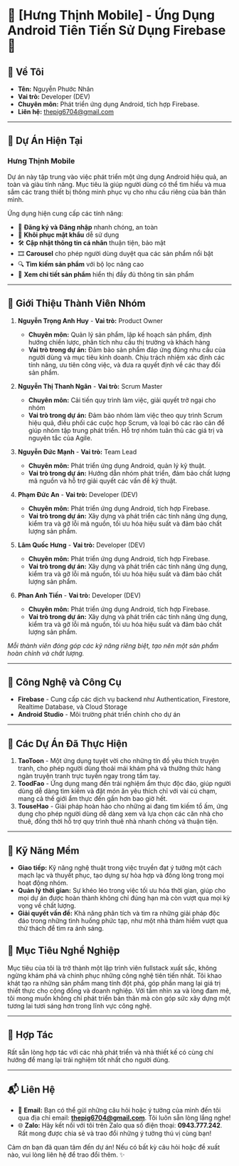# 🌟 [Hưng Thịnh Mobile] - Ứng Dụng Android Tiên Tiến Sử Dụng Firebase 🌟

## 👤 Về Tôi
- **Tên:** Nguyễn Phước Nhân
- **Vai trò:** Developer (DEV)
- **Chuyên môn:** Phát triển ứng dụng Android, tích hợp Firebase.
- **Liên hệ:** thepig6704@gmail.com

---

## 📱 Dự Án Hiện Tại
### Hưng Thịnh Mobile
Dự án này tập trung vào việc phát triển một ứng dụng Android hiệu quả, an toàn và giàu tính năng. Mục tiêu là giúp người dùng có thể tìm hiểu và mua sắm các trang thiết bị thông minh phục vụ cho nhu cầu riêng của bản thân mình.

Ứng dụng hiện cung cấp các tính năng:
- 📌 **Đăng ký và Đăng nhập** nhanh chóng, an toàn
- 🔐 **Khôi phục mật khẩu** dễ sử dụng
- 🛠️ **Cập nhật thông tin cá nhân** thuận tiện, bảo mật
- 🎞️ **Carousel** cho phép người dùng duyệt qua các sản phẩm nổi bật
- 🔍 **Tìm kiếm sản phẩm** với bộ lọc nâng cao
- 📄 **Xem chi tiết sản phẩm** hiển thị đầy đủ thông tin sản phẩm

---

## 👥 Giới Thiệu Thành Viên Nhóm
1. **Nguyễn Trọng Anh Huy** - **Vai trò:** Product Owner
   - **Chuyên môn:** Quản lý sản phẩm, lập kế hoạch sản phẩm, định hướng chiến lược, phân tích nhu cầu thị trường và khách hàng
   - **Vai trò trong dự án:** Đảm bảo sản phẩm đáp ứng đúng nhu cầu của người dùng và mục tiêu kinh doanh. Chịu trách nhiệm xác định các tính năng, ưu tiên công việc, và đưa ra quyết định về các thay đổi sản phẩm.

2. **Nguyễn Thị Thanh Ngân** - **Vai trò:** Scrum Master
   - **Chuyên môn:** Cải tiến quy trình làm việc, giải quyết trở ngại cho nhóm
   - **Vai trò trong dự án:** Đảm bảo nhóm làm việc theo quy trình Scrum hiệu quả, điều phối các cuộc họp Scrum, và loại bỏ các rào cản để giúp nhóm tập trung phát triển. Hỗ trợ nhóm tuân thủ các giá trị và nguyên tắc của Agile.

3. **Nguyễn Đức Mạnh** - **Vai trò:** Team Lead
   - **Chuyên môn:** Phát triển ứng dụng Android, quản lý kỹ thuật.
   - **Vai trò trong dự án:** Hướng dẫn nhóm phát triển, đảm bảo chất lượng mã nguồn và hỗ trợ giải quyết các vấn đề kỹ thuật.
  
4. **Phạm Đức An** - **Vai trò:** Developer (DEV)
   - **Chuyên môn:** Phát triển ứng dụng Android, tích hợp Firebase.
   - **Vai trò trong dự án:** Xây dựng và phát triển các tính năng ứng dụng, kiểm tra và gỡ lỗi mã nguồn, tối ưu hóa hiệu suất và đảm bảo chất lượng sản phẩm.
  
5. **Lâm Quốc Hưng** - **Vai trò:** Developer (DEV)
   - **Chuyên môn:** Phát triển ứng dụng Android, tích hợp Firebase.
   - **Vai trò trong dự án:** Xây dựng và phát triển các tính năng ứng dụng, kiểm tra và gỡ lỗi mã nguồn, tối ưu hóa hiệu suất và đảm bảo chất lượng sản phẩm.
  
6. **Phan Anh Tiến** - **Vai trò:** Developer (DEV)
   - **Chuyên môn:** Phát triển ứng dụng Android, tích hợp Firebase.
   - **Vai trò trong dự án:** Xây dựng và phát triển các tính năng ứng dụng, kiểm tra và gỡ lỗi mã nguồn, tối ưu hóa hiệu suất và đảm bảo chất lượng sản phẩm.

*Mỗi thành viên đóng góp các kỹ năng riêng biệt, tạo nên một sản phẩm hoàn chỉnh và chất lượng.*

---

## 🚀 Công Nghệ và Công Cụ
- **Firebase** - Cung cấp các dịch vụ backend như Authentication, Firestore, Realtime Database, và Cloud Storage
- **Android Studio** - Môi trường phát triển chính cho dự án

---

## 💼 Các Dự Án Đã Thực Hiện
1. **TaoToon** - Một ứng dụng tuyệt vời cho những tín đồ yêu thích truyện tranh, cho phép người dùng thoải mái khám phá và thưởng thức hàng ngàn truyện tranh trực tuyến ngay trong tầm tay.
2. **ToodFao** - Ứng dụng mang đến trải nghiệm ẩm thực độc đáo, giúp người dùng dễ dàng tìm kiếm và đặt món ăn yêu thích chỉ với vài cú chạm, mang cả thế giới ẩm thực đến gần hơn bao giờ hết.
3. **TouseHao** - Giải pháp hoàn hảo cho những ai đang tìm kiếm tổ ấm, ứng dụng cho phép người dùng dễ dàng xem và lựa chọn các căn nhà cho thuê, đồng thời hỗ trợ quy trình thuê nhà nhanh chóng và thuận tiện.

---

## 🧩 Kỹ Năng Mềm
- **Giao tiếp:** Kỹ năng nghệ thuật trong việc truyền đạt ý tưởng một cách mạch lạc và thuyết phục, tạo dựng sự hòa hợp và đồng lòng trong mọi hoạt động nhóm.
- **Quản lý thời gian:** Sự khéo léo trong việc tối ưu hóa thời gian, giúp cho mọi dự án được hoàn thành không chỉ đúng hạn mà còn vượt qua mọi kỳ vọng về chất lượng.
- **Giải quyết vấn đề:** Khả năng phân tích và tìm ra những giải pháp độc đáo trong những tình huống phức tạp, như một nhà thám hiểm vượt qua thử thách để tìm ra ánh sáng.

## 🌟 Mục Tiêu Nghề Nghiệp
Mục tiêu của tôi là trở thành một lập trình viên fullstack xuất sắc, không ngừng khám phá và chinh phục những công nghệ tiên tiến nhất. Tôi khao khát tạo ra những sản phẩm mang tính đột phá, góp phần mang lại giá trị thiết thực cho cộng đồng và doanh nghiệp. Với tầm nhìn xa và lòng đam mê, tôi mong muốn không chỉ phát triển bản thân mà còn góp sức xây dựng một tương lai tươi sáng hơn trong lĩnh vực công nghệ.

---

## 🤝 Hợp Tác
Rất sẵn lòng hợp tác với các nhà phát triển và nhà thiết kế có cùng chí hướng để mang lại trải nghiệm tốt nhất cho người dùng.

---

## 📬 Liên Hệ
- 📧 **Email:** Bạn có thể gửi những câu hỏi hoặc ý tưởng của mình đến tôi qua địa chỉ email: **thepig6704@gmail.com**. Tôi luôn sẵn lòng lắng nghe!
- 🌐 **Zalo:** Hãy kết nối với tôi trên Zalo qua số điện thoại: **0943.777.242**. Rất mong được chia sẻ và trao đổi những ý tưởng thú vị cùng bạn!

Cảm ơn bạn đã quan tâm đến dự án! Nếu có bất kỳ câu hỏi hoặc đề xuất nào, vui lòng liên hệ để trao đổi thêm. ✨
